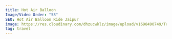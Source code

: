 ```yaml
---
title: Hot Air Balloon
Image/Video Order: "58"
SEO: Hot Air Balloon Ride Jaipur
image: https://res.cloudinary.com/dhzucwklz/image/upload/v1698490749/Travel/_DSF7211_leghye.jpg
tag: travel
---
```

